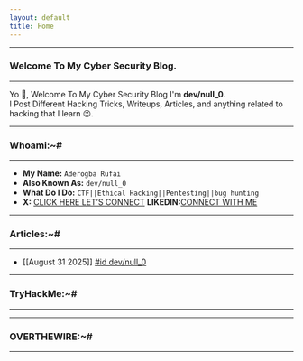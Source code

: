 ```yaml
---
layout: default
title: Home 
---
```


* * *
### Welcome To My Cyber Security Blog.
* * *

Yo 👋, Welcome To My Cyber Security Blog I'm **dev/null_0**.  
I Post Different Hacking Tricks, Writeups, Articles, and anything related to hacking that I learn 😉. 

* * *
### Whoami:~#
* * *

- **My Name:**    `Aderogba Rufai`
- **Also Known As:** `dev/null_0`
- **What Do I Do:**  `CTF||Ethical Hacking||Pentesting||bug hunting`
- **X:** [CLICK HERE LET’S CONNECT](https://x.com/Ru50566Rufai?t=XNUgBNbyiW_uEPnyVSW7Qg&s=09)
**LIKEDIN:**[CONNECT WITH ME](https://www.linkedin.com/in/aderogba-rufai-732435335?utm_source=share&utm_campaign=share_via&utm_content=profile&utm_medium=android_app)

* * *
### **Articles:~#**
* * *

- [[August 31 2025]] [#id dev/null_0](https://github.com/Rufyty/Rufyty.github.io/blob/main/posts/article/about.md)

* * *
### **TryHackMe:~#**
* * *


* * *
### **OVERTHEWIRE:~#**
* * *


